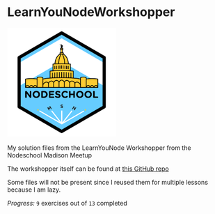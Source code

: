 # LearnYouNodeWorkshopper

<img src="nodeSchoolMadison.png" height="250px"/>

My solution files from the LearnYouNode Workshopper from the Nodeschool Madison Meetup

The workshopper itself can be found at [this GitHub repo](https://github.com/workshopper/learnyounode)

Some files will not be present since I reused them for multiple lessons because I am lazy.

*Progress:* `9` exercises out of `13` completed
